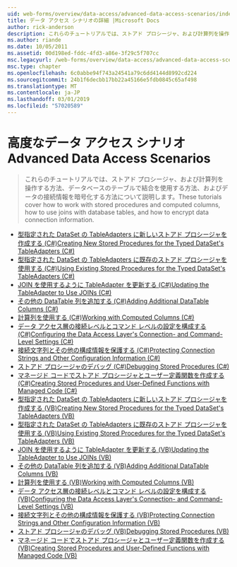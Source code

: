 ```yaml
---
uid: web-forms/overview/data-access/advanced-data-access-scenarios/index
title: データ アクセス シナリオの詳細 |Microsoft Docs
author: rick-anderson
description: これらのチュートリアルでは、ストアド プロシージャ、および計算列を操作する方法、データベースのテーブルで結合を使用する方法、およびデータ接続情報を暗号化する方法について説明しています.
ms.author: riande
ms.date: 10/05/2011
ms.assetid: 00d198ed-fddc-4fd3-a86e-3f29c5f707cc
msc.legacyurl: /web-forms/overview/data-access/advanced-data-access-scenarios
msc.type: chapter
ms.openlocfilehash: 6c0abbe94f743a24541a79c6dd4144d8992cd224
ms.sourcegitcommit: 24b1f6decbb17bb22a45166e5fdb0845c65af498
ms.translationtype: MT
ms.contentlocale: ja-JP
ms.lasthandoff: 03/01/2019
ms.locfileid: "57020589"
---
```

<a name="advanced-data-access-scenarios"></a><span data-ttu-id="20827-103">高度なデータ アクセス シナリオ</span><span class="sxs-lookup"><span data-stu-id="20827-103">Advanced Data Access Scenarios</span></span>
====================
> <span data-ttu-id="20827-104">これらのチュートリアルでは、ストアド プロシージャ、および計算列を操作する方法、データベースのテーブルで結合を使用する方法、およびデータの接続情報を暗号化する方法について説明します。</span><span class="sxs-lookup"><span data-stu-id="20827-104">These tutorials cover how to work with stored procedures and computed columns, how to use joins with database tables, and how to encrypt data connection information.</span></span>


- [<span data-ttu-id="20827-105">型指定された DataSet の TableAdapters に新しいストアド プロシージャを作成する (C#)</span><span class="sxs-lookup"><span data-stu-id="20827-105">Creating New Stored Procedures for the Typed DataSet's TableAdapters (C#)</span></span>](creating-new-stored-procedures-for-the-typed-dataset-s-tableadapters-cs.md)
- [<span data-ttu-id="20827-106">型指定された DataSet の TableAdapters に既存のストアド プロシージャを使用する (C#)</span><span class="sxs-lookup"><span data-stu-id="20827-106">Using Existing Stored Procedures for the Typed DataSet's TableAdapters (C#)</span></span>](using-existing-stored-procedures-for-the-typed-dataset-s-tableadapters-cs.md)
- [<span data-ttu-id="20827-107">JOIN を使用するように TableAdapter を更新する (C#)</span><span class="sxs-lookup"><span data-stu-id="20827-107">Updating the TableAdapter to Use JOINs (C#)</span></span>](updating-the-tableadapter-to-use-joins-cs.md)
- [<span data-ttu-id="20827-108">その他の DataTable 列を追加する (C#)</span><span class="sxs-lookup"><span data-stu-id="20827-108">Adding Additional DataTable Columns (C#)</span></span>](adding-additional-datatable-columns-cs.md)
- [<span data-ttu-id="20827-109">計算列を使用する (C#)</span><span class="sxs-lookup"><span data-stu-id="20827-109">Working with Computed Columns (C#)</span></span>](working-with-computed-columns-cs.md)
- [<span data-ttu-id="20827-110">データ アクセス層の接続レベルとコマンド レベルの設定を構成する (C#)</span><span class="sxs-lookup"><span data-stu-id="20827-110">Configuring the Data Access Layer's Connection- and Command-Level Settings (C#)</span></span>](configuring-the-data-access-layer-s-connection-and-command-level-settings-cs.md)
- [<span data-ttu-id="20827-111">接続文字列とその他の構成情報を保護する (C#)</span><span class="sxs-lookup"><span data-stu-id="20827-111">Protecting Connection Strings and Other Configuration Information (C#)</span></span>](protecting-connection-strings-and-other-configuration-information-cs.md)
- [<span data-ttu-id="20827-112">ストアド プロシージャのデバッグ (C#)</span><span class="sxs-lookup"><span data-stu-id="20827-112">Debugging Stored Procedures (C#)</span></span>](debugging-stored-procedures-cs.md)
- [<span data-ttu-id="20827-113">マネージド コードでストアド プロシージャとユーザー定義関数を作成する (C#)</span><span class="sxs-lookup"><span data-stu-id="20827-113">Creating Stored Procedures and User-Defined Functions with Managed Code (C#)</span></span>](creating-stored-procedures-and-user-defined-functions-with-managed-code-cs.md)
- [<span data-ttu-id="20827-114">型指定された DataSet の TableAdapters に新しいストアド プロシージャを作成する (VB)</span><span class="sxs-lookup"><span data-stu-id="20827-114">Creating New Stored Procedures for the Typed DataSet's TableAdapters (VB)</span></span>](creating-new-stored-procedures-for-the-typed-dataset-s-tableadapters-vb.md)
- [<span data-ttu-id="20827-115">型指定された DataSet の TableAdapters に既存のストアド プロシージャを使用する (VB)</span><span class="sxs-lookup"><span data-stu-id="20827-115">Using Existing Stored Procedures for the Typed DataSet's TableAdapters (VB)</span></span>](using-existing-stored-procedures-for-the-typed-dataset-s-tableadapters-vb.md)
- [<span data-ttu-id="20827-116">JOIN を使用するように TableAdapter を更新する (VB)</span><span class="sxs-lookup"><span data-stu-id="20827-116">Updating the TableAdapter to Use JOINs (VB)</span></span>](updating-the-tableadapter-to-use-joins-vb.md)
- [<span data-ttu-id="20827-117">その他の DataTable 列を追加する (VB)</span><span class="sxs-lookup"><span data-stu-id="20827-117">Adding Additional DataTable Columns (VB)</span></span>](adding-additional-datatable-columns-vb.md)
- [<span data-ttu-id="20827-118">計算列を使用する (VB)</span><span class="sxs-lookup"><span data-stu-id="20827-118">Working with Computed Columns (VB)</span></span>](working-with-computed-columns-vb.md)
- [<span data-ttu-id="20827-119">データ アクセス層の接続レベルとコマンド レベルの設定を構成する (VB)</span><span class="sxs-lookup"><span data-stu-id="20827-119">Configuring the Data Access Layer's Connection- and Command-Level Settings (VB)</span></span>](configuring-the-data-access-layer-s-connection-and-command-level-settings-vb.md)
- [<span data-ttu-id="20827-120">接続文字列とその他の構成情報を保護する (VB)</span><span class="sxs-lookup"><span data-stu-id="20827-120">Protecting Connection Strings and Other Configuration Information (VB)</span></span>](protecting-connection-strings-and-other-configuration-information-vb.md)
- [<span data-ttu-id="20827-121">ストアド プロシージャのデバッグ (VB)</span><span class="sxs-lookup"><span data-stu-id="20827-121">Debugging Stored Procedures (VB)</span></span>](debugging-stored-procedures-vb.md)
- [<span data-ttu-id="20827-122">マネージド コードでストアド プロシージャとユーザー定義関数を作成する (VB)</span><span class="sxs-lookup"><span data-stu-id="20827-122">Creating Stored Procedures and User-Defined Functions with Managed Code (VB)</span></span>](creating-stored-procedures-and-user-defined-functions-with-managed-code-vb.md)
